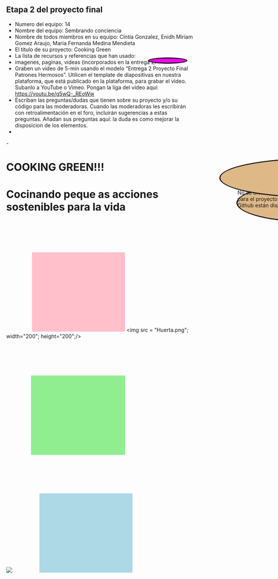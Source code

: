 ## Etapa 2 del proyecto final

- Numero del equipo: 14
- Nombre del equipo: Sembrando conciencia 
- Nombre de todos miembros en su equipo: Cintia Gonzalez, Enidh Miriam Gomez Araujo, Maria Fernanda Medina Mendieta
- El título de su proyecto: Cooking Green
- La lista de recursos y referencias que han usado:
- imagenes, paginas, videas (incorporados en la entrega 2)
- Graben un video de 5-min usando el modelo “Entrega 2 Proyecto Final Patrones Hermosos”. Utilicen el template de diapositivas en nuestra plataforma, que está publicado en la plataforma, para grabar el video. Subanlo a YouTube o Vimeo. Pongan la liga del vídeo aquí: https://youtu.be/g5wQ-_REoWw 
- Escriban las preguntas/dudas que tienen sobre su proyecto y/o su código para las moderadoras. Cuando las moderadoras les escribirán con retroalimentación en el foro, incluirán sugerencias a estas preguntas. Añadan sus preguntas aquí: la duda es como mejorar la disposicion de los elementos.
-
-<h1> COOKING GREEN!!!</h1>
<h1>Cocinando peque as acciones sostenibles para la vida</h1>

<svg version="1.1" xmlns="http://www.w3.org/2000/svg"
     width="320" height="300" viewBox="4 4 120 100">
  <rect x="30" y="30" width="100" height="80"
        fill="pink" />
</svg>
<img src = "Huerta.png"; 
width="200";
height="200";/>
 
<svg version="1.1" xmlns="http://www.w3.org/2000/svg"
     width="320" height="300" viewBox="5 5 120 100">
  <rect x="30" y="30" width="100" height="80"
        fill="lightgreen" /> 
</svg>

<img src = "Reciclar.png"> 
<svg version="1.1" xmlns="http://www.w3.org/2000/svg"
     width="320" height="300" viewBox="4 4 120 100">
  <rect x="30" y="30" width="100" height="80"
        fill="lightblue" />
</svg>
<div style="
z-index:5;
position:absolute;
left:610px;
top:220px;
width:100px;
height:11px;
border-radius:50%;
border:3px solid;
background: fuchsia">
<div style="
z-index:30;
position:absolute;
left:608px;
top:215px;
width:300px;
height:10px;
border-radius:1500%;
border:3px solid;
background: fuchsia">
</div>
<div style="
z-index:-19;
position:absolute;
left:189px;
top:268px;
width:500px;
height:100px;
border-radius:50%;
border:3px solid;
background: burlywood">
</div>
<div style="
z-index:-148;
position:absolute;
left:235px;
top:335px;
width:410px;
height:100px;
border-radius:50%;
border:3px solid;
background:burlywood">


No se olviden de entregar el código que ustedes han escrito para el proyecto final. Instrucciones para subir archivos a Github están disponibles en la plataforma.
